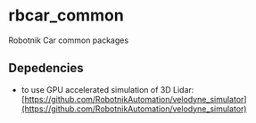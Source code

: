# rbcar_common

Robotnik Car common packages

## Depedencies

- to use GPU accelerated simulation of 3D Lidar: [https://github.com/RobotnikAutomation/velodyne_simulator](https://github.com/RobotnikAutomation/velodyne_simulator)
